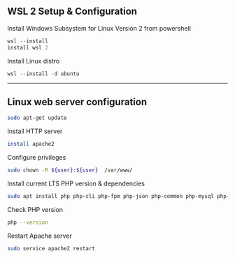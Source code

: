 ## WSL 2 Setup & Configuration

Install Windows Subsystem for Linux Version 2 from powershell

```powershell
wsl --install
install wsl 2
```

Install Linux distro

```powershell
wsl --install -d ubuntu
```

---


## Linux web server configuration

```bash
sudo apt-get update
```

Install HTTP server

```bash
install apache2
```

Configure privileges

```bash
sudo chown -R ${user}:${user}  /var/www/
```

Install current LTS PHP version & dependencies

```bash
sudo apt install php php-cli php-fpm php-json php-common php-mysql php-zip php-gd php-mbstring php-curl php-xml php-pear php-bcmath
```

Check PHP version

```bash
php --version
```

Restart Apache server

```bash
sudo service apache2 restart
```
